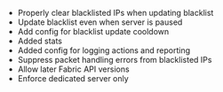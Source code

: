 - Properly clear blacklisted IPs when updating blacklist
- Update blacklist even when server is paused
- Add config for blacklist update cooldown
- Added stats
- Added config for logging actions and reporting
- Suppress packet handling errors from blacklisted IPs
- Allow later Fabric API versions
- Enforce dedicated server only